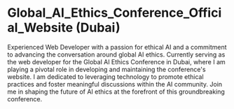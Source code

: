 # Global_AI_Ethics_Conference_Official_Website (Dubai)
 Experienced Web Developer with a passion for ethical AI and a commitment to advancing the conversation around global AI ethics. Currently serving as the web developer for the Global AI Ethics Conference in Dubai, where I am playing a pivotal role in developing and maintaining the conference's website. I am dedicated to leveraging technology to promote ethical practices and foster meaningful discussions within the AI community. Join me in shaping the future of AI ethics at the forefront of this groundbreaking conference.
